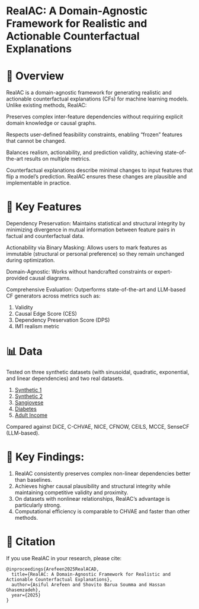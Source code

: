 # RealAC: A Domain-Agnostic Framework for Realistic and Actionable Counterfactual Explanations
# 📌 Overview

RealAC is a domain-agnostic framework for generating realistic and actionable counterfactual explanations (CFs) for machine learning models.
Unlike existing methods, RealAC:

Preserves complex inter-feature dependencies without requiring explicit domain knowledge or causal graphs.

Respects user-defined feasibility constraints, enabling “frozen” features that cannot be changed.

Balances realism, actionability, and prediction validity, achieving state-of-the-art results on multiple metrics.

Counterfactual explanations describe minimal changes to input features that flip a model’s prediction. RealAC ensures these changes are plausible and implementable in practice.

# 🚀 Key Features

Dependency Preservation:
Maintains statistical and structural integrity by minimizing divergence in mutual information between feature pairs in factual and counterfactual data.

Actionability via Binary Masking:
Allows users to mark features as immutable (structural or personal preference) so they remain unchanged during optimization.

Domain-Agnostic:
Works without handcrafted constraints or expert-provided causal diagrams.

Comprehensive Evaluation:
Outperforms state-of-the-art and LLM-based CF generators across metrics such as:

1. Validity
2. Causal Edge Score (CES)
3. Dependency Preservation Score (DPS)
4. IM1 realism metric

# 📊 Data
Tested on three synthetic datasets (with sinusoidal, quadratic, exponential, and linear dependencies) and two real datasets.

1. [Synthetic 1]([https://pages.github.com/](https://arxiv.org/pdf/2202.07356))
2. [Synthetic 2]([https://pages.github.com/](https://arxiv.org/pdf/2202.07356))
3. [Sangiovese](https://arxiv.org/pdf/1912.03277)
4. [Diabetes](https://www.kaggle.com/datasets/mathchi/diabetes-data-set)
5. [Adult Income](https://www.kaggle.com/datasets/wenruliu/adult-income-dataset)

Compared against DiCE, C-CHVAE, NICE, CFNOW, CEILS, MCCE, SenseCF (LLM-based).

# 🔮 Key Findings:

1. RealAC consistently preserves complex non-linear dependencies better than baselines.
2. Achieves higher causal plausibility and structural integrity while maintaining competitive validity and proximity.
3. On datasets with nonlinear relationships, RealAC’s advantage is particularly strong.
4. Computational efficiency is comparable to CHVAE and faster than other methods.

# 📜 Citation

If you use RealAC in your research, please cite:

    @inproceedings{Arefeen2025RealACAD,
      title={RealAC: A Domain-Agnostic Framework for Realistic and Actionable Counterfactual Explanations},
      author={Asiful Arefeen and Shovito Barua Soumma and Hassan Ghasemzadeh},
      year={2025}
    }
